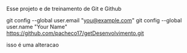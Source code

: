 Esse projeto e de treinamento de Git e Github

  git config --global user.email "you@example.com"
  git config --global user.name "Your Name"
https://github.com/pacheco17/getDesenvolvimento.git

isso é uma alteracao